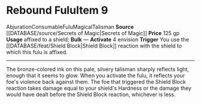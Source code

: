 ﻿---
actions: '[free-action]'
id: '981'
item_category: Consumables
item_subcategory: Fulu
level: '9'
name: Rebound Fulu
price: 125 gp
rarity: Common
school: Abjuration
source: '[[DATABASE/source/Secrets of Magic|Secrets of Magic]]'
subcategory: consumable/talisman
trait:
- '[[DATABASE/trait/Abjuration|Abjuration]]'
- '[[DATABASE/trait/Consumable|Consumable]]'
- '[[DATABASE/trait/Fulu|Fulu]]'
- '[[DATABASE/trait/Magical|Magical]]'
- '[[DATABASE/trait/Talisman|Talisman]]'
trigger: You use the [[DATABASE/feat/Shield Block|Shield Block]] reaction with the
  shield to whichthis fulu is affixed.
type: Item
usage: affixed to a shield

---
# Rebound Fulu<span class="item-type">Item 9</span>

<span class="item-trait">Abjuration</span><span class="item-trait">Consumable</span><span class="item-trait">Fulu</span><span class="item-trait">Magical</span><span class="item-trait">Talisman</span>
**Source** [[DATABASE/source/Secrets of Magic|Secrets of Magic]] 
**Price** 125 gp
**Usage** affixed to a shield; **Bulk** —
**Activate** <span class="action-icon">4</span> envision **Trigger** You use the [[DATABASE/feat/Shield Block|Shield Block]] reaction with the shield to which this fulu is affixed.

---
The bronze-colored ink on this pale, silvery talisman sharply reflects light, enough that it seems to glow. When you activate the fulu, it reflects your foe's violence back against them. The foe that triggered the Shield Block reaction takes damage equal to your shield's Hardness or the damage they would have dealt before the Shield Block reaction, whichever is less.